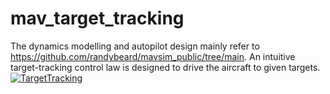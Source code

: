 # mav_target_tracking
The dynamics modelling and autopilot design mainly refer to <https://github.com/randybeard/mavsim_public/tree/main>. An intuitive target-tracking control law is designed to drive the aircraft to given targets.
[![TargetTracking]()]([https://asciinema.org/a/42383](https://github.com/DaydayXtt/mav_target_tracking/blob/main/TT.mp4))
